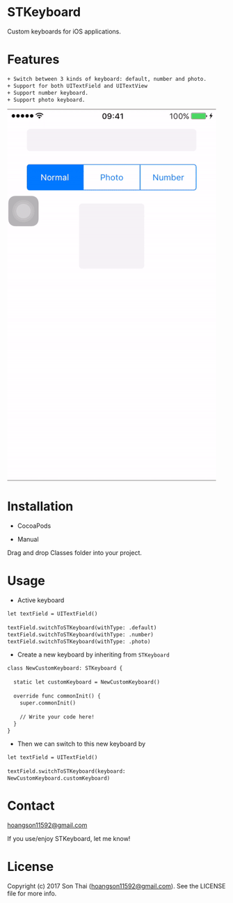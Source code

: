 # STKeyboard
Custom keyboards for iOS applications.

# Features
	+ Switch between 3 kinds of keyboard: default, number and photo.
	+ Support for both UITextField and UITextView
	+ Support number keyboard.
	+ Support photo keyboard.
	
![alt tag](https://github.com/son11592/STKeyboard/blob/master/STKeyboard.gif)
	
# Installation

 - CocoaPods

 - Manual

Drag and drop Classes folder into your project.

# Usage

  - Active keyboard
```
let textField = UITextField()

textField.switchToSTKeyboard(withType: .default)
textField.switchToSTKeyboard(withType: .number)
textField.switchToSTKeyboard(withType: .photo)
```

  - Create a new keyboard by inheriting from `STKeyboard`
```
class NewCustomKeyboard: STKeyboard {

  static let customKeyboard = NewCustomKeyboard()

  override func commonInit() {
    super.commonInit()
    
    // Write your code here!
  }
}
```
  - Then we can switch to this new keyboard by
```
let textField = UITextField()

textField.switchToSTKeyboard(keyboard: NewCustomKeyboard.customKeyboard)
```


# Contact

hoangson11592@gmail.com

If you use/enjoy STKeyboard, let me know!

# License

Copyright (c) 2017 Son Thai (hoangson11592@gmail.com).
See the LICENSE file for more info.

